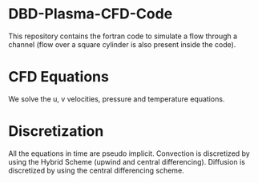 # DBD-Plasma-CFD-Code

This repository contains the fortran code to simulate a flow through a channel (flow over a square cylinder is also present inside the code).

# CFD Equations
We solve the u, v velocities, pressure and temperature equations.

# Discretization
All the equations in time are pseudo implicit.
Convection is discretized by using the Hybrid Scheme (upwind and central differencing).
Diffusion is discretized by using the central differencing scheme.

